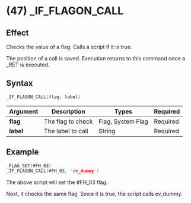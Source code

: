 # (47) _IF_FLAGON_CALL

## Effect

Checks the value of a flag. Calls a script if it is true.

The position of a call is saved. Execution returns to this command once a _RET is executed.

## Syntax

```c
_IF_FLAGON_CALL(flag, label)
```

| Argument | Description | Types | Required |
| - | - | - | - |
| **flag** | The flag to check | Flag, System Flag | Required |
| **label** | The label to call | String | Required |

## Example

```c
_FLAG_SET(#FH_03)
_IF_FLAGON_CALL(#FH_03, 'ev_dummy')
```

The above script will set the #FH_03 flag.

Next, it checks the same flag. Since it is true, the script calls ev_dummy.
